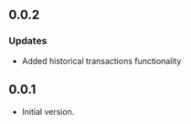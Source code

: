 ## 0.0.2

### Updates
- Added historical transactions functionality  

## 0.0.1

- Initial version.
